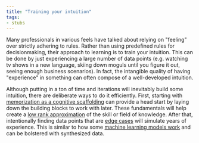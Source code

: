 ```yaml
---
title: "Training your intuition"
tags:
- stubs
---
```


Many professionals in various feels have talked about relying on "feeling" over strictly adhering to rules. Rather than using predefined rules for decisionmaking, their approach to learning is to train your intuition. This can be done by just experiencing a large number of data points (e.g. watching tv shows in a new language, skiing down moguls until you figure it out, seeing enough business scenarios). In fact, the intangible quality of having "experience" in something can often compose of a well-developed intuition. 

Although putting in a ton of time and iterations will inevitably build some intuition, there are deliberate ways to do it efficiently. First, starting with [memorization as a cognitive scaffolding](notes/memorization-as-a-cognitive-scaffolding) can provide a head start by laying down the building blocks to work with later. These fundamentals will help create a [low rank approximation](notes/low-rank-approximation) of the skill or field of knowledge. After that, intentionally finding data points that are [edge cases](notes/edge-cases) will simulate years of experience. This is similar to how some [machine learning models work](notes/ai-is-a-collage) and can be bolstered with synthesized data.